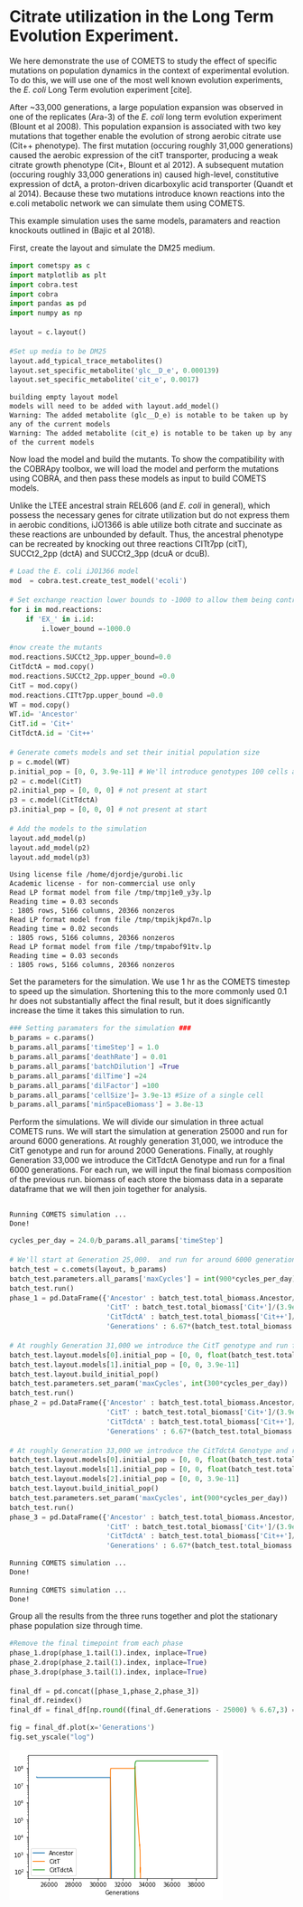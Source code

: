 # Citrate utilization in the Long Term Evolution Experiment.

We here demonstrate the use of COMETS to study the effect of specific mutations on population dynamics in the context of experimental evolution. To do this, we will use one of the most well known evolution experiments, the *E. coli* Long Term evolution experiment [cite]. 

After ~33,000 generations, a large population expansion was observed in one of the replicates (Ara-3) of the *E. coli* long term evolution experiment (Blount et al 2008). This population expansion is associated with two key mutations that together enable the evolution of strong aerobic citrate use (Cit++ phenotype). The first mutation (occuring roughly 31,000 generations) caused the aerobic expression of the citT transporter, producing a weak citrate growth phenotype (Cit+, Blount et al 2012). A subsequent mutation (occuring roughly 33,000 generations in) caused high-level, constitutive expression of dctA, a proton-driven dicarboxylic acid transporter (Quandt et al 2014). Because these two mutations introduce known reactions into the e.coli metabolic network we can simulate them using COMETS.

This example simulation uses the same models, paramaters and reaction knockouts outlined in (Bajic et al 2018).

First, create the layout and simulate the DM25 medium. 


```python
import cometspy as c
import matplotlib as plt
import cobra.test
import cobra
import pandas as pd
import numpy as np

layout = c.layout()

#Set up media to be DM25
layout.add_typical_trace_metabolites()
layout.set_specific_metabolite('glc__D_e', 0.000139)
layout.set_specific_metabolite('cit_e', 0.0017)
```

    building empty layout model
    models will need to be added with layout.add_model()
    Warning: The added metabolite (glc__D_e) is notable to be taken up by any of the current models
    Warning: The added metabolite (cit_e) is notable to be taken up by any of the current models


Now load the model and build the mutants. To show the compatibility with the COBRApy toolbox, we will load the model and perform the mutations using COBRA, and then pass these models as input to build COMETS models. 

Unlike the LTEE ancestral strain REL606 (and *E. coli* in general), which possess the necessary genes for citrate utilization but do not express them in aerobic conditions, iJO1366 is able utilize both citrate and succinate as these reactions are unbounded by default. Thus, the ancestral phenotype can be recreated by knocking out three reactions CITt7pp (citT), SUCCt2_2pp (dctA) and SUCCt2_3pp (dcuA or dcuB). 


```python
# Load the E. coli iJO1366 model 
mod  = cobra.test.create_test_model('ecoli')

# Set exchange reaction lower bounds to -1000 to allow them being controlled by COMETS 
for i in mod.reactions:
    if 'EX_' in i.id:
        i.lower_bound =-1000.0
        
#now create the mutants 
mod.reactions.SUCCt2_3pp.upper_bound=0.0
CitTdctA = mod.copy()
mod.reactions.SUCCt2_2pp.upper_bound =0.0
CitT = mod.copy()
mod.reactions.CITt7pp.upper_bound =0.0
WT = mod.copy()
WT.id= 'Ancestor'
CitT.id = 'Cit+'
CitTdctA.id = 'Cit++'
        
# Generate comets models and set their initial population size
p = c.model(WT)
p.initial_pop = [0, 0, 3.9e-11] # We'll introduce genotypes 100 cells at a time to avoid the risk of them going extinct through drift
p2 = c.model(CitT)
p2.initial_pop = [0, 0, 0] # not present at start
p3 = c.model(CitTdctA)
p3.initial_pop = [0, 0, 0] # not present at start

# Add the models to the simulation 
layout.add_model(p)
layout.add_model(p2)
layout.add_model(p3)
```

    Using license file /home/djordje/gurobi.lic
    Academic license - for non-commercial use only
    Read LP format model from file /tmp/tmpj1e0_y3y.lp
    Reading time = 0.03 seconds
    : 1805 rows, 5166 columns, 20366 nonzeros
    Read LP format model from file /tmp/tmpikjkpd7n.lp
    Reading time = 0.02 seconds
    : 1805 rows, 5166 columns, 20366 nonzeros
    Read LP format model from file /tmp/tmpabof91tv.lp
    Reading time = 0.03 seconds
    : 1805 rows, 5166 columns, 20366 nonzeros


Set the parameters for the simulation. We use 1 hr as the COMETS timestep to speed up the simulation. Shortening this to the more commonly used 0.1 hr does not substantially affect the final result, but it does significantly increase the time it takes this simulation to run.


```python
### Setting paramaters for the simulation ###
b_params = c.params()
b_params.all_params['timeStep'] = 1.0 
b_params.all_params['deathRate'] = 0.01
b_params.all_params['batchDilution'] =True
b_params.all_params['dilTime'] =24
b_params.all_params['dilFactor'] =100
b_params.all_params['cellSize']= 3.9e-13 #Size of a single cell
b_params.all_params['minSpaceBiomass'] = 3.8e-13
```

Perform the simulations. We will divide our simulation in three actual COMETS runs. We will start the simulation at generation 25000 and run for around 6000 generations. At roughly generation 31,000, we introduce the CitT genotype and run for around 2000 Generations. Finally, at roughly Generation 33,000 we introduce the CitTdctA Genotype and run for a final 6000 generations. For each run, we will input the final biomass composition of the previous run. biomass of each store the biomass data in a separate dataframe that we will then join together for analysis. 


```python

```
    
    Running COMETS simulation ...
    Done!



```python
cycles_per_day = 24.0/b_params.all_params['timeStep']

# We'll start at Generation 25,000.  and run for around 6000 generations
batch_test = c.comets(layout, b_params)
batch_test.parameters.all_params['maxCycles'] = int(900*cycles_per_day)
batch_test.run()
phase_1 = pd.DataFrame({'Ancestor' : batch_test.total_biomass.Ancestor/(3.9e-13),
                        'CitT' : batch_test.total_biomass['Cit+']/(3.9e-13),
                        'CitTdctA' : batch_test.total_biomass['Cit++']/(3.9e-13),
                        'Generations' : 6.67*(batch_test.total_biomass.cycle+1)/cycles_per_day + 25000})

# At roughly Generation 31,000 we introduce the CitT genotype and run for around 2000 Generations
batch_test.layout.models[0].initial_pop = [0, 0, float(batch_test.total_biomass.Ancestor.tail(1))]
batch_test.layout.models[1].initial_pop = [0, 0, 3.9e-11]
batch_test.layout.build_initial_pop()
batch_test.parameters.set_param('maxCycles', int(300*cycles_per_day))
batch_test.run()
phase_2 = pd.DataFrame({'Ancestor' : batch_test.total_biomass.Ancestor/(3.9e-13),
                        'CitT' : batch_test.total_biomass['Cit+']/(3.9e-13),
                        'CitTdctA' : batch_test.total_biomass['Cit++']/(3.9e-13),
                        'Generations' : 6.67*(batch_test.total_biomass.cycle)/cycles_per_day + max(phase_1.Generations)})

# At roughly Generation 33,000 we introduce the CitTdctA Genotype and run for a final 6000 generationr 
batch_test.layout.models[0].initial_pop = [0, 0, float(batch_test.total_biomass.Ancestor.tail(1))]
batch_test.layout.models[1].initial_pop = [0, 0, float(batch_test.total_biomass['Cit+'].tail(1))]
batch_test.layout.models[2].initial_pop = [0, 0, 3.9e-11]
batch_test.layout.build_initial_pop()
batch_test.parameters.set_param('maxCycles', int(900*cycles_per_day))
batch_test.run()
phase_3 = pd.DataFrame({'Ancestor' : batch_test.total_biomass.Ancestor/(3.9e-13),
                        'CitT' : batch_test.total_biomass['Cit+']/(3.9e-13),
                        'CitTdctA' : batch_test.total_biomass['Cit++']/(3.9e-13),
                        'Generations' : 6.67*(batch_test.total_biomass.cycle)/cycles_per_day + max(phase_2.Generations) })
```

    
    Running COMETS simulation ...
    Done!
    
    Running COMETS simulation ...
    Done!


Group all the results from the three runs together and plot the stationary phase population size through time. 


```python
#Remove the final timepoint from each phase
phase_1.drop(phase_1.tail(1).index, inplace=True)
phase_2.drop(phase_2.tail(1).index, inplace=True)
phase_3.drop(phase_3.tail(1).index, inplace=True)

final_df = pd.concat([phase_1,phase_2,phase_3])
final_df.reindex()
final_df = final_df[np.round((final_df.Generations - 25000) % 6.67,3) == 6.67]
```


```python
fig = final_df.plot(x='Generations')
fig.set_yscale("log")
```


![](img/citrate_1.png)

